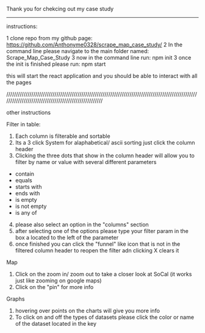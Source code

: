 Thank you for chekcing out my case study

*****************************************************************************************************************************************************

instructions:

1 clone repo from my github page: https://github.com/Anthonyme0328/scrape_map_case_study/
2 In the command line please navigate to the main folder named: Scrape_Map_Case_Study
3 now in the command line run: npm init
3 once the init is finished please run: npm start

this will start the react application and you should be able to interact with all the pages


/////////////////////////////////////////////////////////////////////////////////////////////////////////////////////////////////////////////////////

other instructions

Filter in table:

1. Each column is filterable and sortable
2. Its a 3 click System for alaphabetical/ ascii sorting just click the column header
3. Clicking the three dots that show in the column header will allow you to filter by name or value with several different parameters
  - contain
  - equals
  - starts with
  - ends with
  - is empty
  - is not empty
  - is any of
4. please also select an option in the "columns" section
5. after selecting one of the options please type your filter param in the box a located to the left of the parameter
6. once finished you can click the "funnel" like icon that is not in the filtered column header to reopen the filter adn clicking X clears it

Map

1. Click on the zoom in/ zoom out to take a closer look at SoCal (it works just like zooming on google maps)
2. Click on the "pin" for more info


Graphs

1. hovering over points on the charts will give you more info
2. To click on and off the types of datasets please click the color or name of the dataset located in the key
